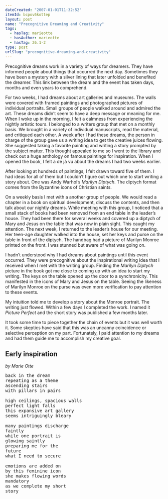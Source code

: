 ```yaml
---
dateCreated: "2007-01-01T11:32:52"
itemId: bcpov6kottep
layout: post
name: "Precognitive Dreaming and Creativity"
tags:
  - hasTag: marieotte
  - hasAuthor: marieotte
  - hasTag: 26.1-2
type: post
urlSlug: "precognitive-dreaming-and-creativity"
---
```


Precognitive dreams work in a variety of ways for dreamers. They have informed people about things that occurred the next day. Sometimes they have been a mystery with a silver lining that later unfolded and benefited the dreamer. This link between the dream and the event has taken days, months and even years to comprehend. 

For two weeks, I had dreams about art galleries and museums. The walls were covered with framed paintings and photographed pictures of individual portraits. Small groups of people walked around and admired the art. These dreams didn’t seem to have a deep message or meaning for me. When I woke up in the morning, I felt a calmness from experiencing the nightly artistic tours. I belonged to a writers group that met on a monthly basis. We brought in a variety of individual manuscripts, read the material, and critiqued each other. A week after I had these dreams, the person in charge of the group gave us a writing idea to get the creative juices flowing. She suggested taking a favorite painting and writing a story prompted by the subject matter. This thought appealed to me so I went to the library and check out a huge anthology on famous paintings for inspiration. When I opened the book, I felt a dé jà vu about the dreams I had two weeks earlier. 

After looking at hundreds of paintings, I felt drawn toward five of them. I had ideas for all of them but I couldn’t figure out which one to start writing a story about. One was Andy Warhol’s *Marilyn Diptych*. The diptych format comes from the Byzantine icons of Christian saints. 

On a weekly basis I met with a another group of people. We would read a chapter in a book on spiritual development, discuss the contents, and then talk about our nightly dreams. While meeting with this group, I noticed that a small stack of books had been removed from an end table in the leader’s house. They had been there for several weeks and covered up a diptych of Mary and Jesus on the table that was now in plain sight. This caught my attention. The next week, I returned to the leader’s house for our meeting. Her teen-age daughter walked into the house, set her keys and purse on the table in front of the diptych. The handbag had a picture of Marilyn Monroe printed on the front. I was stunned but aware of what was going on. 

I hadn’t understood why I had dreams about paintings until this event occurred. They were precognitive about the inspirational writing idea that I received when I met with the writing group. Finding the *Marilyn Diptych* picture in the book got me close to coming up with an idea to start my writing. The keys on the table opened up the door to a synchronicity. This manifested in the icons of Mary and Jesus on the table. Seeing the likeness of Marilyn Monroe on the purse was even more verification to pay attention to these events. 

My intuition told me to develop a story about the Monroe portrait. The writing just flowed. Within a few days I completed the work. I named it *Picture Perfect* and the short story was published a few months later. 

It took some time to piece together the chain of events but it was well worth it. Some skeptics have said that this was an uncanny coincidence or selective perception on my part. Fortunately, I paid attention to my dreams and had them guide me to accomplish my creative goal.

## Early inspiration
*by Marie Otte*

<pre>
back in the dreamrepeating as a themeascending stairswith pillars in pairs
high ceilings, spacious wallsperfect light fallsthis expansive art galleryseems intriguingly bleary
many paintings dischargefaintlywhile one portrait isglowing saintlypreparing me for thefuturewhat I need to secure
emotions are added onby this feminine iconshe makes flowing wordsmandatoryas we complete my shortstory
</pre>

